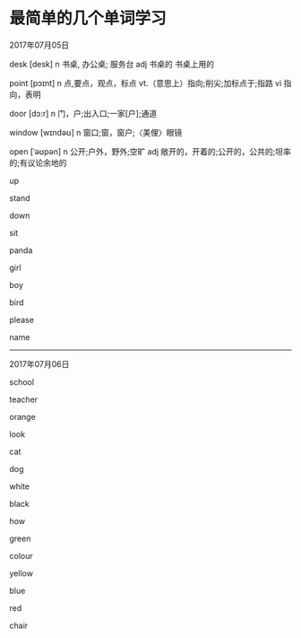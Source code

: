 # 最简单的几个单词学习


2017年07月05日

desk [desk] n 书桌, 办公桌; 服务台 adj 书桌的 书桌上用的

point [pɔɪnt] n 点,要点，观点，标点 vt.（意思上）指向;削尖;加标点于;指路 vi 指向，表明

door [dɔ:r] n 门，户;出入口;一家[户];通道

window [wɪndəʊ] n 窗口;窗，窗户;〈美俚〉眼镜

open [ˈəʊpən] n 公开;户外，野外;空旷 adj 敞开的，开着的;公开的，公共的;坦率的;有议论余地的

up

stand

down

sit

panda

girl

boy

bird

please

name 

----

2017年07月06日

school

teacher

orange

look

cat

dog

white

black

how

green

colour

yellow

blue

red

chair


